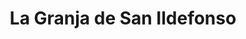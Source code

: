 ---
title: La Granja de San Ildefonso
url: /la-granja-de-san-ildefonso/
latitude: 40.902
longitude: -4.006
---